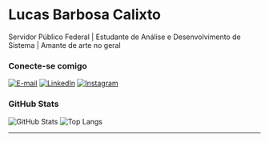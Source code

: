 # Lucas Barbosa Calixto
Servidor Público Federal | Estudante de Análise e Desenvolvimento de Sistema | Amante de arte no geral

### Conecte-se comigo
[![E-mail](https://img.shields.io/badge/-Email-000?style=for-the-badge&logo=gmail&logoColor=AA42F7)](lucaslcxt@gmail.com)
[![LinkedIn](https://img.shields.io/badge/-LinkedIn-000?style=for-the-badge&logo=linkedin&logoColor=AA42F7)](https://https://www.linkedin.com/in/lucas-barbosa-calixto/)
[![Instagram](https://img.shields.io/badge/-Instagram-%23E4405F?style=for-the-badge&logo=instagram&logoColor=white)](https://www.instagram.com/_clxt/)

### GitHub Stats
![GitHub Stats](https://github-readme-stats.vercel.app/api?username=lucasclx&theme=transparent&bg_color=25332D&border_color=3FEB9E&show_icons=true&icon_color=3FEB9E&title_color=56B88C7&text_color=FFF)
![Top Langs](https://github-readme-stats-git-masterrstaa-rickstaa.vercel.app/api/top-langs/?username=lucasclx&layout=compact&bg_color=25332D&border_color=3FEB9E&title_color=56B88C&text_color=FFF)

---
